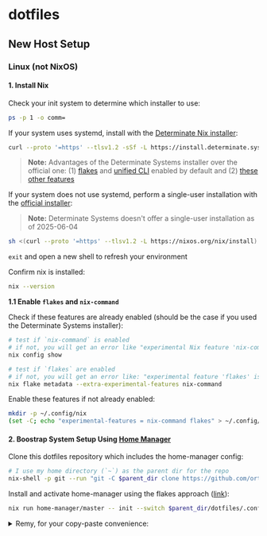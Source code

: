 # dotfiles

## New Host Setup

### Linux (not NixOS)

#### 1. Install Nix

Check your init system to determine which installer to use:

```bash
ps -p 1 -o comm=
```

If your system uses systemd, install with the [Determinate Nix installer](https://zero-to-nix.com/start/install/):

```bash
curl --proto '=https' --tlsv1.2 -sSf -L https://install.determinate.systems/nix | sh -s -- install
```

> **Note:** Advantages of the Determinate Systems installer over the official one: (1) [flakes](https://zero-to-nix.com/concepts/flakes) and [unified CLI](https://zero-to-nix.com/concepts/nix/#unified-cli) enabled by default and (2) [these other features](https://github.com/DeterminateSystems/nix-installer/blob/main/README.md#features)

If your system does not use systemd, perform a single-user installation with the [official installer](https://nixos.org/download/#nix-install-linux):

> **Note:** Determinate Systems doesn't offer a single-user installation as of 2025-06-04

```bash
sh <(curl --proto '=https' --tlsv1.2 -L https://nixos.org/nix/install) --no-daemon
```

`exit` and open a new shell to refresh your environment

Confirm nix is installed:

```bash
nix --version
```

**1.1 Enable `flakes` and `nix-command`**

Check if these features are already enabled (should be the case if you used the Determinate Systems installer):

```bash
# test if `nix-command` is enabled
# if not, you will get an error like "experimental Nix feature 'nix-command' is disabled"
nix config show

# test if `flakes` are enabled
# if not, you will get an error like: "experimental feature 'flakes' is disabled"
nix flake metadata --extra-experimental-features nix-command
```

Enable these features if not already enabled:

```bash
mkdir -p ~/.config/nix
(set -C; echo "experimental-features = nix-command flakes" > ~/.config/nix/nix.conf)
```

#### 2. Boostrap System Setup Using [Home Manager](https://github.com/nix-community/home-manager)

Clone this dotfiles repository which includes the home-manager config:

```bash
# I use my home directory (`~`) as the parent dir for the repo
nix-shell -p git --run "git -C $parent_dir clone https://github.com/orthonormalremy/dotfiles.git"
```

Install and activate home-manager using the flakes approach ([link](https://nix-community.github.io/home-manager/index.xhtml#sec-flakes-standalone)):

```bash
nix run home-manager/master -- init --switch $parent_dir/dotfiles/.config/home-manager
```

<details>
<summary>Remy, for your copy-paste convenience:</summary>

```bash
nix-shell -p git --run "git -C ~ clone https://github.com/orthonormalremy/dotfiles.git"
nix run home-manager/master -- init --switch ~/dotfiles/.config/home-manager
```

</details>

